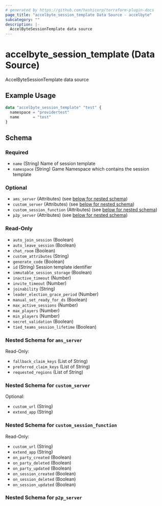 ```yaml
---
# generated by https://github.com/hashicorp/terraform-plugin-docs
page_title: "accelbyte_session_template Data Source - accelbyte"
subcategory: ""
description: |-
  AccelByteSessionTemplate data source
---
```


# accelbyte_session_template (Data Source)

AccelByteSessionTemplate data source

## Example Usage

```terraform
data "accelbyte_session_template" "test" {
  namespace = "providertest"
  name      = "test"
}
```

<!-- schema generated by tfplugindocs -->
## Schema

### Required

- `name` (String) Name of session template
- `namespace` (String) Game Namespace which contains the session template

### Optional

- `ams_server` (Attributes) (see [below for nested schema](#nestedatt--ams_server))
- `custom_server` (Attributes) (see [below for nested schema](#nestedatt--custom_server))
- `custom_session_function` (Attributes) (see [below for nested schema](#nestedatt--custom_session_function))
- `p2p_server` (Attributes) (see [below for nested schema](#nestedatt--p2p_server))

### Read-Only

- `auto_join_session` (Boolean)
- `auto_leave_session` (Boolean)
- `chat_room` (Boolean)
- `custom_attributes` (String)
- `generate_code` (Boolean)
- `id` (String) Session template identifier
- `immutable_session_storage` (Boolean)
- `inactive_timeout` (Number)
- `invite_timeout` (Number)
- `joinability` (String)
- `leader_election_grace_period` (Number)
- `manual_set_ready_for_ds` (Boolean)
- `max_active_sessions` (Number)
- `max_players` (Number)
- `min_players` (Number)
- `secret_validation` (Boolean)
- `tied_teams_session_lifetime` (Boolean)

<a id="nestedatt--ams_server"></a>
### Nested Schema for `ams_server`

Read-Only:

- `fallback_claim_keys` (List of String)
- `preferred_claim_keys` (List of String)
- `requested_regions` (List of String)


<a id="nestedatt--custom_server"></a>
### Nested Schema for `custom_server`

Optional:

- `custom_url` (String)
- `extend_app` (String)


<a id="nestedatt--custom_session_function"></a>
### Nested Schema for `custom_session_function`

Read-Only:

- `custom_url` (String)
- `extend_app` (String)
- `on_party_created` (Boolean)
- `on_party_deleted` (Boolean)
- `on_party_updated` (Boolean)
- `on_session_created` (Boolean)
- `on_session_deleted` (Boolean)
- `on_session_updated` (Boolean)


<a id="nestedatt--p2p_server"></a>
### Nested Schema for `p2p_server`
